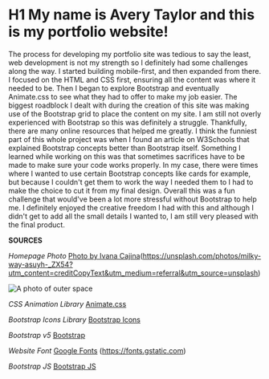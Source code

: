 # H1 My name is Avery Taylor and this is my portfolio website!
The process for developing my portfolio site was tedious to say the least, web development is not my strength so I definitely had some challenges along the way. I started building mobile-first, and then expanded from there. I focused on the HTML and CSS first, ensuring all the content was where it needed to be. Then I began to explore Bootstrap and eventually Animate.css to see what they had to offer to make my job easier. The biggest roadblock I dealt with during the creation of this site was making use of the Bootstrap grid to place the content on my site. I am still not overly experienced with Bootstrap so this was definitely a struggle. Thankfully, there are many online resources that helped me greatly. I think the funniest part of this whole project was when I found an article on W3Schools that explained Bootstrap concepts better than Bootstrap itself. Something I learned while working on this was that sometimes sacrifices have to be made to make sure your code works properly. In my case, there were times where I wanted to use certain Bootstrap concepts like cards for example, but because I couldn't get them to work the way I needed them to I had to make the choice to cut it from my final design. Overall this was a fun challenge that would've been a lot more stressful without Bootstrap to help me. I definitely enjoyed the creative freedom I had with this and although I didn't get to add all the small details I wanted to, I am still very pleased with the final product.

**SOURCES**

*Homepage Photo*
[Photo by Ivana Cajina](https://unsplash.com/@von_co?utm_content=creditCopyText&utm_medium=referral&utm_source=unsplash)(https://unsplash.com/photos/milky-way-asuyh-_ZX54?utm_content=creditCopyText&utm_medium=referral&utm_source=unsplash)

![A photo of outer space](outer-space.jpg)

*CSS Animation Library*
[Animate.css](https://animate.style/)

*Bootstrap Icons Library*
[Bootstrap Icons](https://icons.getbootstrap.com/?utm_source=a2hs)

*Bootstrap v5*
[Bootstrap](https://getbootstrap.com/)

*Website Font*
[Google Fonts](https://fonts.googleapis.com/css2?family=Red+Hat+Display:ital,wght@0,300..900;1,300..900&display=swap) 
              (https://fonts.gstatic.com)

*Bootstrap JS*
[Bootstrap JS](https://cdn.jsdelivr.net/npm/bootstrap@5.3.3/dist/js/bootstrap.bundle.min.js)